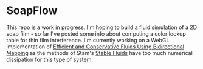 # SoapFlow

This repo is a work in progress.
I'm hoping to build a fluid simulation of a 2D soap film - so far I've posted some info about computing a color lookup table for thin film interference.
I'm currently working on a WebGL implementation of [Efficient and Conservative Fluids Using Bidirectional Mapping](https://www.seas.upenn.edu/~cffjiang/research/qu2019advection/qu2019advection.pdf) as the methods of Stam's [Stable Fluids](https://www.ljll.math.upmc.fr/frey/cours/references/Stam%20J.,%20Stable%20fluids.pdf) have too much numerical dissipation for this type of system.
